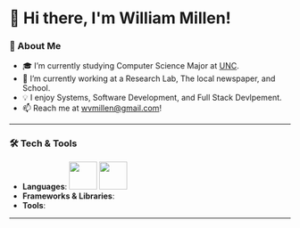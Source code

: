# 👋 Hi there, I'm William Millen!

### 🚀 About Me
- 🎓 I’m currently studying Computer Science Major at [UNC](https://cs.unc.edu/).
- 🌱 I’m currently working at a Research Lab, The local newspaper, and School.
- 💡 I enjoy Systems, Software Development, and Full Stack Devlpement.
- 📫 Reach me at wvmillen@gmail.com!

---

### 🛠️ Tech & Tools
- **Languages**: 
  <img src="https://cdn.jsdelivr.net/gh/devicons/devicon@latest/icons/java/java-original.svg" width="50" height="50" />
  <img src="https://cdn.jsdelivr.net/gh/devicons/devicon@latest/icons/cplusplus/cplusplus-original.svg" width="50" height="50" />
- **Frameworks & Libraries**: 
- **Tools**: 

---

